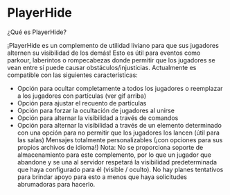 # PlayerHide

¿Qué es PlayerHide?

¡PlayerHide es un complemento de utilidad liviano para que sus jugadores alternen su visibilidad de los demás! Esto es útil para eventos como parkour, laberintos o rompecabezas donde permitir que los jugadores se vean entre sí puede causar obstáculos/injusticias. Actualmente es compatible con las siguientes características:
- Opción para ocultar completamente a todos los jugadores o reemplazar a los jugadores con partículas (ver gif arriba)
- Opción para ajustar el recuento de partículas
- Opción para forzar la ocultación de jugadores al unirse
- Opción para alternar la visibilidad a través de comandos
- Opción para alternar la visibilidad a través de un elemento determinado con una opción para no permitir que los jugadores los lancen (útil para las salas)
Mensajes totalmente personalizables (¡con opciones para sus propios archivos de idioma!)
Nota: No se proporciona soporte de almacenamiento para este complemento, por lo que un jugador que abandone y se una al servidor respetará la visibilidad predeterminada que haya configurado para él (visible / oculto). No hay planes tentativos para brindar apoyo para esto a menos que haya solicitudes abrumadoras para hacerlo.
